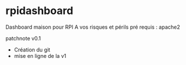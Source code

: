 # rpidashboard
Dashboard maison pour RPI
A vos risques et périls
pré requis : apache2

patchnote
v0.1 
- Création du git
- mise en ligne de la v1
